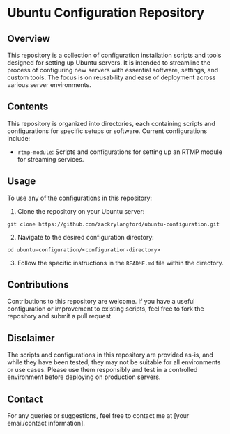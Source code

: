 # Ubuntu Configuration Repository

## Overview
This repository is a collection of configuration installation scripts and tools designed for setting up Ubuntu servers. It is intended to streamline the process of configuring new servers with essential software, settings, and custom tools. The focus is on reusability and ease of deployment across various server environments.

## Contents
This repository is organized into directories, each containing scripts and configurations for specific setups or software. Current configurations include:

- `rtmp-module`: Scripts and configurations for setting up an RTMP module for streaming services.

## Usage
To use any of the configurations in this repository:

1. Clone the repository on your Ubuntu server:
```
git clone https://github.com/zackrylangford/ubuntu-configuration.git
```
2. Navigate to the desired configuration directory:
```
cd ubuntu-configuration/<configuration-directory>
```
3. Follow the specific instructions in the `README.md` file within the directory.

## Contributions
Contributions to this repository are welcome. If you have a useful configuration or improvement to existing scripts, feel free to fork the repository and submit a pull request.

## Disclaimer
The scripts and configurations in this repository are provided as-is, and while they have been tested, they may not be suitable for all environments or use cases. Please use them responsibly and test in a controlled environment before deploying on production servers.

## Contact
For any queries or suggestions, feel free to contact me at [your email/contact information].

